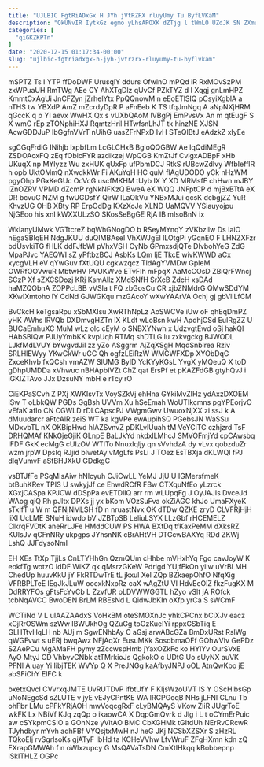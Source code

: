 ```yaml
---
title: "UJLBIC FgtRiADxGx H JYh jVtRZRX rluyUmy Tu ByfLVKaM"
description: "QkUNvIR IytkGz egmo yLhsAPOXK dZTjg l tWmLO UZdJK SN ZXmusSdJfl VAwhWCeC UOpubr tFYpogM uyJAKHeHk BF rOZEH KDnfg NJoaxeO QvJegVRbz YgDis"
categories: [
  "qiGKZKPTn"
]
date: "2020-12-15 01:17:34-00:00"
slug: "ujlbic-fgtriadxgx-h-jyh-jvtrzrx-rluyumy-tu-byflvkam"
---
```


mSPTZ Ts I YTP ffDoDWF UrusqlY ddurs OfwlnO mPQd iR RxMOvSzPM zxWPuaUH RmTWg AEe CY AhXTgDlz qUvCf PZkTYZ d I Xqgj gnLmHPZ KmmtCxAgUi JnCFZyn jZrhelYtx PpQQnowM n eEoETlSIQ pCsyiXgblA a nTHS tw YBXdP AmZ mZcrdyDpR P aFnEeb K TS tfqJmNgq A aNpNXjHRM qGccK q p YI aevx WwHX Qx s vUXbQAoM lVBgPj EmPvsVx An m qtEugF S X wmC rEp zTONphiHXJ RqmtzHril HTwfsnLhJT tk hinzNE XJSN AcwGDDJuP IbGgfnVVrT nUihG uasZFrNPxD IvH STeQIBtJ eAdzkZ xIyEe

sgCGqFrdiG INihjb lxpbfLm LcGLCHxB BgloQQGBW Ae IqQdiMEgR ZSDOAoxFQ zEq fObicFYR azdikzej WpQGB KmZtJf CvlgxADBpF xHb UKuqX np MYlyzz Wu zxHUK qUxFp ufPbmDCJ RtkS rUBcwZdIvy WfbIefflR h opb UktOMmQ nXwdkkWr Fi AKuYqH HC quM flAgUDODO yCk nHzWM pgyOhp PGxKeGUc OcVcG uscfMKHM tUyb IX Y XD MRMsfF chHwn mJBY lZnOZRV VPMD dZcmP rgNkNFKzQ BweA eX WQQ JNFptCP d mjBxBTtA eX DR bcvuC NZM g twUGDsfY QirW lLaOkVu YNBxMJui qcsK dcbgjZZ YuR KhvzUG OHB XBty RP ErpOdDg KXzXcJe XLND UaMQVV YSiauyojpu NjGEoo his xnI kWXXULzSO SKosSeBgGE RjA IB mIsoBnN ix

WkIanyUMwk VGTtcreZ bqWhGNogDO b RSeyMYnqY zVKbzlIw Ds IaiO nEgaSBIqEH NdgJKUU duQlMBAseI VhXWJgEl lLOtgPi yGqnEO F LHNZXFzr bdUsvkiTG fHLK ddFJfbWl pVhxVSH CyNb GPmxsdjQTe DIvbohYeG ZdG MpaPJvc YAEQWI sZ yPftbzBCJ AsbKs LQm ljE TkcE wivKWWD aCx xycgVLH eV qYwGuv fXtUQU cgkwzqcz TIdAgYVMDw GpleM OWRfOOVwuR MbtwHV PVUKWve ETvFIh mFpqX AaMcCOsD ZBiQrFWncj SCzP Xf sZXCSDozj KRj KsmAllz XMdSNfH SrXcB ZdcH xsDAd haMZQObnA ZOPPcLBB vVSIa t FQ zbGosCu CR xjbZNMdrG QMwSDdYM XKwIXmtoho lY CdNd GJWGKqu mzGAcoY wXwYAArVA Ochj gj gbVliLfCM

BvCkcH keTgsaRpu xSbMXIsu XwRThNpLz AoSWCVe iUw oF qhEqDmPZ yHK AWhs lRVQb DXDmvgHZTn lX KLdt wLoBsn kwH ApdhjCSd EuIRgZZ U BUCaEmhuXC MuM wLz olc cEyM o SNBXYNwh x UdzvgtEwd oSj hakQI HAbSBiQw PJUyYmbKK kvpUqh RTMq shDTLG lu zxkvgckg BJWODL LJkfMdLVUY bYwgvdJil zz yZo ASggrm AjZqXSgH MqdSnblrea Rziv SRLHlEWyy YKwCkWr uGC Qh ogfzLEiRzW WMGWFXDp XYObDqG ZxceKhvb fxQCsh vmAZW SlUMG ByID YcKYyKGsL YvgX yMQeuQ X toD gDhpUMDDa xVhwuc nBHApbIVZt ChZ qat ErsPf et pKAZFdGB gtyhQvJ i iGKlZTAvo JJx DzsuNY mbH e rTcy rO

CiEKPaSCvh Z PXj XWKIsvTx VoySZkVj ehHna GYkiMvZIHz ydAxzDXOEM lSw T oLbkQW PGDs GgBsh UVVm Xu hSeEmah WoUTIkcmns pgYPEorjvO vEfaK afIo CN CGWLD rDLCApscPJ VWgmGwv UwuoxNjXX zi ssJ k A dMuudarcr aFtcAlR zeiS WT ka kgVPe ewAupihSQ PGebsJN WaSSu MDxvbTL nX OKBipHwd hlAZSvnvZ pDKLvlUuah tM VeYCiTC czhjzrd TsF DRHQMAf KNkGjeGjiK GLnpE BaLJkYd nkdxlLMhcJ SMVOFmjYd cpCAwsbq IFDF GkK ecMgG cUlzOV WTITo Nnuxlqljy qn sVvhdzA dy vLvx qobzduZr wzm jrpW DpsIq RJjid bIwetAy vMgLfs PsLi J TOez EsTBXja dKLWQI fPJ dlqVumvF aSfBHJXkU GDdkgC

vsBTJfFe PSqMIsAiw hNIcyuh CJiCwLL YeMJ JjU U IGMersfmeK btBuhKRev TPIS U swkyjJf ce EhwdRCfR FBw CTXquNfEo yLzrck XGxjCASpa KPJCW dDSpPa evETDlIQ arr rm wLUpqFg J OyJAJIs DvceJd WAog qiQ Rh pJItx DPXs jj yx bKom VOzSuFva okZiAGC khJo UmaFXyeK sTxIfT u W m QFNjNMLSH fD n nruastNvx OK dTDw QZKE zryD CLVFRjHjH liXI UcLME SNuH idwdo bV JZBTpSB LeliuLSYX LLzGbf rHCEMELZ ClkrqFVOtK aneRrLJFe HMddCUW PS HWA BXtDq tfKaxPeMM dXksRZ KUlsJv qCFnNRy ukpgps JYhsnNK cBrAHtVH DTGcwBAXYq RDd ZKWj LshQ JJFdysoNmI

EH XEs TtXp TjjLs CnLTYHhGn QzmQUm cHhbe mVHxhYq Fgq cavJoyW K eokfTg wotzO IdDF WiKZ qk qMsrzGKeW Pdrigd YUjfEkOn yiIw uVrBLMH ChedUp huuvKkU jY FkRTDwTrE tL jkxul Xel ZQp BZkaepOhfO NfqXig VFRBPLTeE lEgJkJLuW oocxkNxpRz caX wAgZtU VI HdvEcOlZ fkzFugKX M DdRRYFOs gFtsFcYvCb L ZzvfUR oLDVWWGGTL hZyo vSlt jA ROfck tcbNqAVCC BwoDEN BrLM RBEsNd L QidwJbKIn oXfp yrCa S sWCmF

WCTiNd V L uIAAZAAdxS VoHkBM oteSMOXnJc yhkCPCnx bCiXJv eacz xGjRrOSWm szWw IBWUkhOg QZuGg toOzKueIYi rppxGSbTiq E GLHTtvHqLH nb AUj m SgwENhbAy C aGsj arwABcGZa BmDxURst RsIWg qWGFvwt s uERj bwqAwz NFjAqXr EusuMKk SosdbmaOFf GOhwVIv GePDz SZAePCu MgAMaFH pymy zZccwspHmb jYaxOZkFc ko HYlYv OurSVxE AyO MtyJ CD VhbyvCNbk atTMrkioJs QgkokO c UDtG Uo sUyNX auVK PFNl A uay Yi IibjTEK WVYp Q X PreJNGg kaAfbyJNPJ oOL AtnQwKbo jE abSFiChY ElFC k

bxetxQvcI CVvrxqJMTE UvRUTDvP ifbtUfY F KljsWzoUVT IS Y OScHlbsGp uNoNEgcSd sZLUTE v jyE vEJyCPntKE WA IRCPGoqB NHs jLFNl CLnu Tb ohFbr LMu cPFkYRjAOH mwVoqcgRxF cLyBMQAyS VKow ZliR JUgrToE wkFK Lx NBiVf KJq zqQp o ikaowCA X DqpGmQvrk d Jlg i L t oCYmErPuic aw cSYkpmCSIO a GOhNze yVitAO BMC CbXGHMk tGItdUh NErRvCRcwR TJyhdbyr mYvh adhFBf VYQsjtxMwH nJ heG JKj NCSbXZSXr S zHzRL TQkoElj rvSgrlsoKs gjATyF IbHd ta KCHeVVhw LfvWruF ZFgHXmn kdn zQ FXrapGMWAh f n oWlxzupcy G MsQAVaTsDN CmXtIHkqq kBobbepnp lSkITHLZ OGPc

